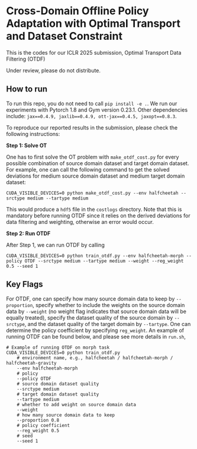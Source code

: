 # Cross-Domain Offline Policy Adaptation with Optimal Transport and Dataset Constraint

This is the codes for our ICLR 2025 submission, Optimal Transport Data Filtering (OTDF)

Under review, please do not distribute.

## How to run

To run this repo, you do not need to call `pip install -e .`. We run our experiments with Pytorch 1.8 and Gym version 0.23.1. Other dependencies include: `jax==0.4.9, jaxlib==0.4.9, ott-jax==0.4.5, jaxopt==0.8.3`.

To reproduce our reported results in the submission, please check the following instructions:

**Step 1: Solve OT**

One has to first solve the OT problem with `make_otdf_cost.py` for every possible combination of source domain dataset and target domain dataset. For example, one can call the following command to get the solved deviations for medium source domain dataset and medium target domain dataset:

```
CUDA_VISIBLE_DEVICES=0 python make_otdf_cost.py --env halfcheetah --srctype medium --tartype medium
```

This would produce a `hdf5` file in the `costlogs` directory. Note that this is mandatory before running OTDF since it relies on the derived deviations for data filtering and weighting, otherwise an error would occur.

**Step 2: Run OTDF**

After Step 1, we can run OTDF by calling

```
CUDA_VISIBLE_DEVICES=0 python train_otdf.py --env halfcheetah-morph --policy OTDF --srctype medium --tartype medium --weight --reg_weight 0.5 --seed 1
```

## Key Flags

For OTDF, one can specify how many source domain data to keep by `--proportion`, specify whether to include the weights on the source domain data by `--weight` (no weight flag indicates that source domain data will be equally treated), specify the dataset quality of the source domain by `--srctype`, and the dataset quality of the target domain by `--tartype`. One can determine the policy coefficient by specifying `reg_weight`. An example of running OTDF can be found below, and please see more details in `run.sh`,

```
# Example of running OTDF on morph task
CUDA_VISIBLE_DEVICES=0 python train_otdf.py 
    # environment name, e.g., halfcheetah / halfcheetah-morph / halfcheetah-gravity
    --env halfcheetah-morph 
    # policy
    --policy OTDF 
    # source domain dataset quality
    --srctype medium 
    # target domain dataset quality
    --tartype medium 
    # whether to add weight on source domain data
    --weight 
    # how many source domain data to keep
    --proportion 0.8
    # policy coefficient
    --reg_weight 0.5 
    # seed
    --seed 1
```
